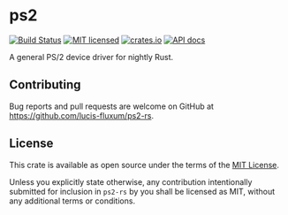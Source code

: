 # ps2
[![Build Status](https://travis-ci.com/lucis-fluxum/ps2-rs.svg?branch=master)](https://travis-ci.com/lucis-fluxum/ps2-rs)
[![MIT licensed](https://img.shields.io/badge/license-MIT-blue.svg)](./LICENSE)
[![crates.io](https://img.shields.io/crates/v/ps2.svg)](https://crates.io/crates/ps2)
[![API docs](https://docs.rs/ps2/badge.svg)](https://docs.rs/ps2)

A general PS/2 device driver for nightly Rust.

## Contributing

Bug reports and pull requests are welcome on GitHub at https://github.com/lucis-fluxum/ps2-rs.

## License

This crate is available as open source under the terms of the
[MIT License](https://opensource.org/licenses/MIT).

Unless you explicitly state otherwise, any contribution intentionally submitted for inclusion in
`ps2-rs` by you shall be licensed as MIT, without any additional terms or conditions.
